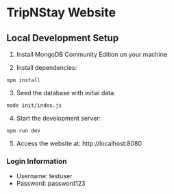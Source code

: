 # TripNStay Website

## Local Development Setup

1. Install MongoDB Community Edition on your machine

2. Install dependencies:
```
npm install
```

3. Seed the database with initial data:
```
node init/index.js
```

4. Start the development server:
```
npm run dev
```

5. Access the website at: http://localhost:8080

### Login Information
- Username: testuser
- Password: password123
